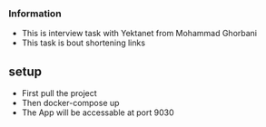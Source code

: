### Information

- This is interview task with Yektanet from Mohammad Ghorbani
- This task is bout shortening links


## setup

- First pull the project
- Then docker-compose up
- The App will be accessable at port 9030